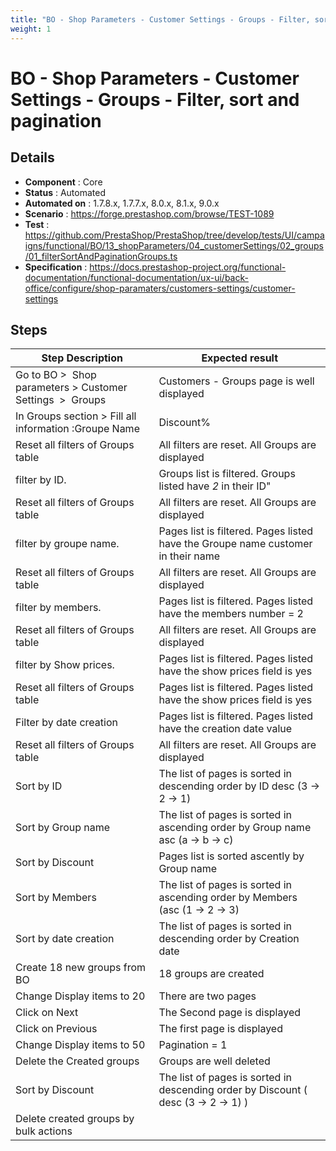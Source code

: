 ```yaml
---
title: "BO - Shop Parameters - Customer Settings - Groups - Filter, sort and pagination"
weight: 1
---
```


# BO - Shop Parameters - Customer Settings - Groups - Filter, sort and pagination
## Details
* **Component** : Core
* **Status** : Automated
* **Automated on** : 1.7.8.x, 1.7.7.x, 8.0.x, 8.1.x, 9.0.x
* **Scenario** : https://forge.prestashop.com/browse/TEST-1089
* **Test** : https://github.com/PrestaShop/PrestaShop/tree/develop/tests/UI/campaigns/functional/BO/13_shopParameters/04_customerSettings/02_groups/01_filterSortAndPaginationGroups.ts
* **Specification** : https://docs.prestashop-project.org/functional-documentation/functional-documentation/ux-ui/back-office/configure/shop-paramaters/customers-settings/customer-settings

## Steps
| Step Description | Expected result |
| ----- | ----- |
| Go to BO >  Shop parameters > Customer Settings  >  Groups | Customers - Groups page is well displayed |
| In Groups section > Fill all information :Groupe Name |Discount%|Members|Show prices|<br><br><br>> click on search button | The filter result should appear |
| Reset all filters of Groups table | All filters are reset. All Groups are displayed |
| filter by ID. | Groups list is filtered. Groups listed have *2* in their ID" |
| Reset all filters of Groups table | All filters are reset. All Groups are displayed |
| filter by groupe name. | Pages list is filtered. Pages listed have the Groupe name customer in their name |
| Reset all filters of Groups table | All filters are reset. All Groups are displayed |
| filter by members. | Pages list is filtered. Pages listed have the members number = 2 |
| Reset all filters of Groups table | All filters are reset. All Groups are displayed |
| filter by Show prices. | Pages list is filtered. Pages listed have the show prices field is yes |
| Reset all filters of Groups table | Pages list is filtered. Pages listed have the show prices field is yes |
| Filter by date creation | Pages list is filtered. Pages listed have the creation date value |
| Reset all filters of Groups table | All filters are reset. All Groups are displayed |
| Sort by ID | The list of pages is sorted in descending order by ID desc (3 -> 2 -> 1) |
| Sort by Group name | The list of pages is sorted in ascending order by Group name asc (a -> b -> c) |
| Sort by Discount | Pages list is sorted ascently by Group name |
| Sort by Members | The list of pages is sorted in ascending order by Members (asc (1 -> 2 -> 3) |
| Sort by date creation | The list of pages is sorted in descending order by Creation date |
| Create 18 new groups from BO | 18 groups are created |
| Change Display items to 20 | There are two pages |
| Click on Next | The Second page is displayed |
| Click on Previous | The first page is displayed |
| Change Display items to 50 | Pagination = 1 |
| Delete the Created groups | Groups are well deleted |
| Sort by Discount | The list of pages is sorted in descending order by Discount ( desc (3 -> 2 -> 1) ) |
| Delete created groups by bulk actions |  |
